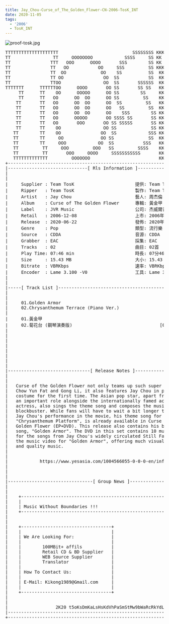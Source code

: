 ```yaml
---
title: Jay_Chou-Curse_of_The_Golden_Flower-CN-2006-TosK_INT
date: 2020-11-05
tags:
  - '2006'
  - TosK_INT
---
```


![proof-tosk.jpg](https://goindex.65style.workers.dev/3:/Music/MP3/Jay_Chou-Curse_of_The_Golden_Flower-CN-2006-TosK_INT/00-jay_chou-curse_of_the_golden_flower-cn-2006-proof-tosk.jpg)


<retrotxt v-slot>
<pre class="has-text-plain text-1x font-ibm_vga_8x16">TTTTTTTTTTTTTTTTTTTT                            SSSSSSSS KKKKKKKK  KKKKKKKKKKKKKK
TT                TT     OOOOOOOO            SSSS     SS KK   KKK  KKKK        KK
TT               TTT   OOO      OOOO       SSS        SS KK    KKK  KKK        KK
TT               TT   OO           OO     SSS         SS KKK      KKKK        KK
TT               TT  OO             OO    SS          SS  KK       KK        KK
TT               TT OO               OO  SS           SS  KK                KK
TT               TTOO                OO  SS       SSSSSS  KK                KK
TTTTTTT      TTTTTTOO      OOOO       OO SS       SS SS   KK               KK
     TT      TT    OO      OOOOO      OO SS        SS     KK              KK
     TT      TT   OO      OO  OO      OO SS         SS    KK              KK
    TT       TT   OO      OO  OO      OO  SS         SS   KK               KK
    TT       TT   OO      OO  OO      OO   SS         SS  KK                KK
    TT       TT   OO      OO  OO      OO    SSS        SS KK                 KK
    TT       TT   OO      OOOOO       OO SSSS SS       SS KK                  KK
    TT       TT   OO       OOO       OO SS SSSSS       SS KK                   KK
    TT       TT    OO                OO SS             SS KK       KK           KK
   TT        TT    OO               OO  SS            SSS KK      KKKK         KK
   TT        TT     OO              OO SS             SS  KK      KK KK       KK
   TT        TT     OOO            OO  SS           SSS   KK      KK  KK    KKK
   TT         TT     OOO         OOO   SS         SSSS    KK       KK  KK  KKK
   TT         TT       OOO     OOOO     SSSSSSSSSSS       KK KKKKKKKK  KK KKK
   TTTTTTTTTTTTT         OOOOOOO                          KKKK          KKKK
+------------------------------------------------------------------------------+
|------------------------------[ Rls Information ]-----------------------------|
|                                                                              |
|                                                                              |
|     Supplier : Team TosK                       提供: Team TosK               |
|     Ripper   : Team TosK                       製作: Team TosK               |
|     Artist   : Jay Chou                        藝人: 周杰倫                  |
|     Album    : Curse of The Golden Flower      專輯: 黃金甲                  |
|     Label    : JVR Music                       公司: 杰威爾音樂              |
|     Retail   : 2006-12-08                      上市: 2006年12月08日          |
|     Release  : 2020-06-22                      發佈: 2020年06月22日          |
|     Genre    : Pop                             類型: 流行樂                  |
|     Source   : CDDA                            音源: CDDA                    |
|     Grabber  : EAC                             採集: EAC                     |
|     Tracks   : 02                              曲目: 02首                    |
|     Play Time: 07:46 min                       時長: 07分46秒                |
|     Size     : 15.43 MB                        大小: 15.43 MB                |
|     Bitrate  : VBRKbps                         速率: VBRKbps                 |
|     Encoder  : Lame 3.100 -V0                  工具: Lame 3.100 -V0          |
|                                                                              |
|                                                                              |
|-----[ Track List ]-----------------------------------------------------------|
|                                                                              |
|                                                                              |
|     01.Golden Armor                                        [03:35]           |
|     02.Chrysanthemum Terrace (Piano Ver.)                  [04:11]           |
|                                                            -------           |
|     01.黃金甲                                              [03:35]           |
|     02.菊花台 (鋼琴演奏版)                                 [04:11]           |
|                                                            -------           |
|                                                             07:46 min        |
|                                                             15.43 MB         |
|                                                                              |
|                                                                              |
|                                                                              |
|                                                                              |
|                                                                              |
|-------------------------------[ Release Notes ]------------------------------|
|                                                                              |
|                                                                              |
|   Curse of the Golden Flower not only teams up such super stars as           |
|   Chow Yun Fat and Gong Li, it also features Jay Chou in period              |
|   costume for the first time. The Asian pop star, apart from taking up       |
|   an important role alongside the internationally famed actor and            |
|   actress, also sings the theme song and composes the music for this         |
|   blockbuster. While fans will have to wait a bit longer to appreciate       |
|   Jay Chou's performance in the movie, his theme song for the movie,         |
|   "Chrysanthemum Platform", is already available in Curse of the             |
|   Golden Flower (EP+DVD). This release also contains his brand new           |
|   song, "Golden Armor". The DVD in this set contains 10 music videos         |
|   for the songs from Jay Chou's widely circulated Still Fantasy and          |
|   the music video for "Golden Armor", offering much visual pleasure          |
|   and quality music.                                                         |
|                                                                              |
|                                                                              |
|            https://www.yesasia.com/1004566055-0-0-0-en/info.html             |
|                                                                              |
|                                                                              |
|                                                                              |
|--------------------------------[ Group News ]--------------------------------|
|                                                                              |
|                                                                              |
|    +--------------------------------------------------------------------+    |
|    |                                                                    |    |
|    | Music Without Boundaries !!!                                       |    |
|    +--------------------------------------------------------------------+    |
|                                                                              |
|                                                                              |
|    +----------------------------------+                                      |
|    |                                  |                                      |
|    | We Are Looking For:              |                                      |
|    |                                  |                                      |
|    |        100MBit+ affils           |                                      |
|    |        Retail CD &amp; BD Supplier   |                                      |
|    |        WEB Source Supplier       |                                      |
|    |        Translator                |                                      |
|    |                                  |                                      |
|    | How To Contact Us:               |                                      |
|    |                                  |                                      |
|    | E-Mail: Kikong1989@Gmail.com     |                                      |
|    |                                  |                    RlS No. 1833      |
|    +----------------------------------+                                      |
|                                                                              |
|                                                                              |
|                  2K20 t5oKsDmKaLsHsKdVhPaSmStMw9bWaRcRkYdL                   |
|------------------------------------------------------------------------------|
+------------------------------------------------------------------------------+
<span class="dos-cursor">_</span></pre>
</retrotxt>

<a-player 
    :options="{
        audio: [
          {
            name: '菊花台 (鋼琴演奏版)',
            artist: '周杰倫',
            url: 'https://goindex.65style.workers.dev/3:/Music/MP3/Jay_Chou-Curse_of_The_Golden_Flower-CN-2006-TosK_INT/02-jay_chou-chrysanthemum_terrace_(piano_ver.)-tosk.mp3',
            cover: 'https://goindex.65style.workers.dev/3:/Music/MP3/Jay_Chou-Curse_of_The_Golden_Flower-CN-2006-TosK_INT/00-jay_chou-curse_of_the_golden_flower-cn-2006-proof-tosk.jpg',
            theme: '#ebd0c2'
          },
        ]
    }"
/>


<download url="https://mirrorace.org/m/102j4"/>


